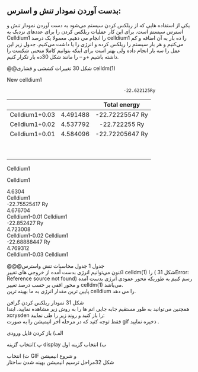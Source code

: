 ## بدست آوردن نمودار تنش و استرس:

یکی از استفاده هایی که از ریلکس کردن سیستم می‌شود به دست آوردن نمودار تنش و استرس سیستم است. برای این کار عملیات ریلکس کردن را برای عددهای نزدیک به Celldium1 را انجام می دهیم. معمولا یک درصد celldium1 را ده بار به آن اضافه و کم می‌کنیم و هر بار سیستم را ریلکس کرده و انرژی را یا داشت می‌کنیم. جدول زیر این عمل را سه بار انجام داده ولی بهتر است برای اینکه بتوانیم کاملا منحنی شکست را داشته باشیم +و – را مانند شکل 30ده بار تکرار کنیم.

@@شکل 30 تغییرات کششی و فشاری celldm\(1\)

  
New celldium1

  
  
  
                                                -22.622125Ry  
                                                                               

|  |  | Total energy |
| :--- | :--- | :---: |
| Celldium1+0.03   | 4.491488 | -22.72225547 Ry |
| Celldium1+0.02 | 4.537792 | -22.722255 Ry |
| Celldium1+0.01 | 4.584096 | -22.72205647 Ry |
|  |  |  |
|  |  |  |
|  |  |  |
|  |  |  |
|  |  |  |
|  |  |  |
|  |  |  |
|  |  |  |
|  |  |  |

  
 Celldium1  
  
  
 Celldium1  
  
4.6304  
Celldium1  
-22.75525417 Ry  
4.676704  
Celldium1-0.01 Celldium1  
-22.852427 Ry  
4.723008  
Celldium1-0.02 Celldium1  
-22.68888447 Ry  
4.769312  
Celldium1-0.03 Celldium1

@@@جدول 1 جدول محاسبات تنش واسترس  
اکنون می‌توانیم انرژی بدست آمده از خروجی های تغییر celldm\(1\)  را  \( شکل 31Error: Reference source not found\) رسم کنیم به طوریکه محور عمودی انرژی بدست آمده و محور افقی بر حسب درصد تغییر celldm\(1\) می‌باشد.  
 پایین ترین مقدار انرژی به ما بهینه ترین celldium  را می دهد.

شکل 31 نمودار ریلکس کردن گرافن  
همچنین می‌توانید به طور مستقیم جابه جایی اتم ها را به روش زیر مشاهده نمایید، ابتدا xcrysden را باز کنید و روند زیر را طی نمایید:  
فقط توجه کنید که در مرحله اخر انیمیشن را به صورت gif ذخیره نمایید .

الف\) باز کردن فایل ورودی

پ \)انتخاب گزینه display        ب\) انتخاب گزینه اول

ت\) انتخاب GIF و شروع انیمیشن  
شکل  32مراحل ترسیم انیمیشن بهینه شدن ساختار

